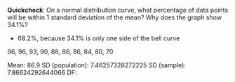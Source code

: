 **Quickcheck**: On a normal distribution curve, what percentage of data points will be within 1 standard deviation of the mean? Why does the graph show 34.1%?
- 68.2%, because 34.1% is only one side of the bell curve

96, 96, 93, 90, 88, 86, 86, 84, 80, 70

Mean: 86.9
SD (population): 7.46257328272225
SD (sample): 7.86624292644066
DF: 